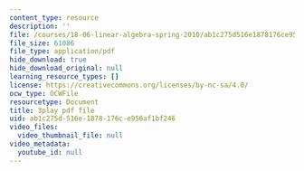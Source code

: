 ```yaml
---
content_type: resource
description: ''
file: /courses/18-06-linear-algebra-spring-2010/ab1c275d516e1878176ce956af1bf246_0h43aV4aH7I.pdf
file_size: 61086
file_type: application/pdf
hide_download: true
hide_download_original: null
learning_resource_types: []
license: https://creativecommons.org/licenses/by-nc-sa/4.0/
ocw_type: OCWFile
resourcetype: Document
title: 3play pdf file
uid: ab1c275d-516e-1878-176c-e956af1bf246
video_files:
  video_thumbnail_file: null
video_metadata:
  youtube_id: null
---
```

